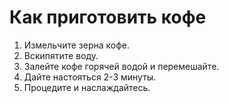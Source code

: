 # Как приготовить кофе

1. Измельчите зерна кофе.
2. Вскипятите воду.
3. Залейте кофе горячей водой и перемешайте.
4. Дайте настояться 2-3 минуты.
5. Процедите и наслаждайтесь.
